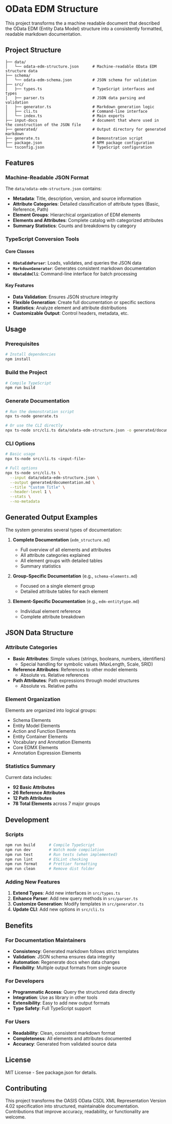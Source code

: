 # OData EDM Structure

This project transforms the a machine readable document that described the OData EDM (Entity Data Model) structure into a 
consistently formatted, readable markdown documentation.

## Project Structure

```
├── data/
│   └── odata-edm-structure.json      # Machine-readable OData EDM structure data
├── schema/
│   └── odata-edm-schema.json         # JSON schema for validation
├── src/
│   ├── types.ts                      # TypeScript interfaces and types
│   ├── parser.ts                     # JSON data parsing and validation
│   ├── generator.ts                  # Markdown generation logic
│   ├── cli.ts                        # Command-line interface
│   └── index.ts                      # Main exports
├── input-docs                        # document that where used in the construction of the JSON file
├── generated/                        # Output directory for generated markdown
├── generate.ts                       # Demonstration script
├── package.json                      # NPM package configuration
└── tsconfig.json                     # TypeScript configuration
```

## Features

### Machine-Readable JSON Format

The `data/odata-edm-structure.json` contains:

- **Metadata**: Title, description, version, and source information
- **Attribute Categories**: Detailed classification of attribute types (Basic, Reference, Path)
- **Element Groups**: Hierarchical organization of EDM elements
- **Elements and Attributes**: Complete catalog with categorized attributes
- **Summary Statistics**: Counts and breakdowns by category

### TypeScript Conversion Tools

#### Core Classes

- **`ODataEdmParser`**: Loads, validates, and queries the JSON data
- **`MarkdownGenerator`**: Generates consistent markdown documentation
- **`ODataEdmCli`**: Command-line interface for batch processing

#### Key Features

- **Data Validation**: Ensures JSON structure integrity
- **Flexible Generation**: Create full documentation or specific sections
- **Statistics**: Analyze element and attribute distributions
- **Customizable Output**: Control headers, metadata, etc.

## Usage

### Prerequisites

```bash
# Install dependencies
npm install
```

### Build the Project

```bash
# Compile TypeScript
npm run build
```

### Generate Documentation

```bash
# Run the demonstration script
npx ts-node generate.ts

# Or use the CLI directly
npx ts-node src/cli.ts data/odata-edm-structure.json -o generated/documentation.md --stats
```

### CLI Options

```bash
# Basic usage
npx ts-node src/cli.ts <input-file>

# Full options
npx ts-node src/cli.ts \
  --input data/odata-edm-structure.json \
  --output generated/documentation.md \
  --title "Custom Title" \
  --header-level 1 \
  --stats \
  --no-metadata
```

## Generated Output Examples

The system generates several types of documentation:

1. **Complete Documentation** (`edm_structure.md`)
   - Full overview of all elements and attributes
   - All attribute categories explained
   - All element groups with detailed tables
   - Summary statistics

2. **Group-Specific Documentation** (e.g., `schema-elements.md`)
   - Focused on a single element group
   - Detailed attribute tables for each element

3. **Element-Specific Documentation** (e.g., `edm-entitytype.md`)
   - Individual element reference
   - Complete attribute breakdown

## JSON Data Structure

### Attribute Categories

- **Basic Attributes**: Simple values (strings, booleans, numbers, identifiers)
  - Special handling for symbolic values (MaxLength, Scale, SRID)
- **Reference Attributes**: References to other model elements
  - Absolute vs. Relative references
- **Path Attributes**: Path expressions through model structures
  - Absolute vs. Relative paths

### Element Organization

Elements are organized into logical groups:

- Schema Elements
- Entity Model Elements  
- Action and Function Elements
- Entity Container Elements
- Vocabulary and Annotation Elements
- Core EDMX Elements
- Annotation Expression Elements

### Statistics Summary

Current data includes:
- **92 Basic Attributes**
- **26 Reference Attributes**  
- **12 Path Attributes**
- **78 Total Elements** across 7 major groups

## Development

### Scripts

```bash
npm run build      # Compile TypeScript
npm run dev        # Watch mode compilation
npm run test       # Run tests (when implemented)
npm run lint       # ESLint checking
npm run format     # Prettier formatting
npm run clean      # Remove dist folder
```

### Adding New Features

1. **Extend Types**: Add new interfaces in `src/types.ts`
2. **Enhance Parser**: Add new query methods in `src/parser.ts`
3. **Customize Generation**: Modify templates in `src/generator.ts`
4. **Update CLI**: Add new options in `src/cli.ts`

## Benefits

### For Documentation Maintainers

- **Consistency**: Generated markdown follows strict templates
- **Validation**: JSON schema ensures data integrity
- **Automation**: Regenerate docs when data changes
- **Flexibility**: Multiple output formats from single source

### For Developers

- **Programmatic Access**: Query the structured data directly
- **Integration**: Use as library in other tools
- **Extensibility**: Easy to add new output formats
- **Type Safety**: Full TypeScript support

### For Users

- **Readability**: Clean, consistent markdown format
- **Completeness**: All elements and attributes documented
- **Accuracy**: Generated from validated source data

## License

MIT License - See package.json for details.

## Contributing

This project transforms the OASIS OData CSDL XML Representation Version 4.02 specification into structured, maintainable documentation. Contributions that improve accuracy, readability, or functionality are welcome.
